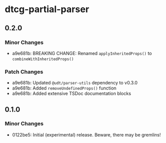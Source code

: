# dtcg-partial-parser

## 0.2.0

### Minor Changes

- a9e681b: BREAKING CHANGE: Renamed `applyInheritedProps()` to `combineWithInheritedProps()`

### Patch Changes

- a9e681b: Updated `@udt/parser-utils` dependency to v0.3.0
- a9e681b: Added `removeUndefinedProps()` function
- a9e681b: Added extensive TSDoc documentation blocks

## 0.1.0

### Minor Changes

- 0122be5: Initial (experimental) release. Beware, there may be gremlins!
